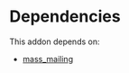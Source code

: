 # Dependencies

This addon depends on:

- [mass_mailing](https://github.com/bringout/oca-ocb-mail/tree/dba59fd2db10fc6a6fa1b0d807bf3edad793f7c3/odoo-bringout-oca-ocb-mass_mailing)
